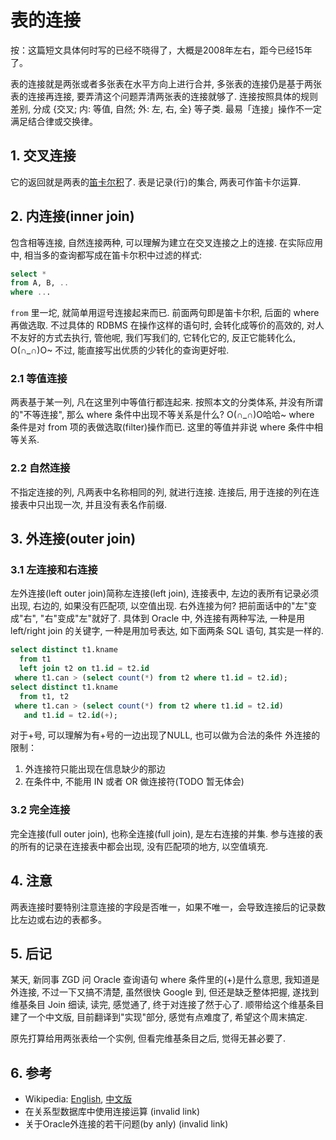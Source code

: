 # 表的连接

按：这篇短文具体何时写的已经不晓得了，大概是2008年左右，距今已经15年了。

表的连接就是两张或者多张表在水平方向上进行合并, 多张表的连接仍是基于两张表的连接再连接, 要弄清这个问题弄清两张表的连接就够了. 连接按照具体的规则差别, 分成 {交叉; 内: 等值, 自然; 外: 左, 右, 全} 等子类. 最易「连接」操作不一定满足结合律或交换律。

## 1. 交叉连接

它的返回就是两表的[笛卡尔积](https://sites.google.com/site/iridiumsite/it/database/cartesian-product)了. 表是记录(行)的集合, 两表可作笛卡尔运算. 

## 2. 内连接(inner join)

包含相等连接, 自然连接两种, 可以理解为建立在交叉连接之上的连接. 
在实际应用中, 相当多的查询都写成在笛卡尔积中过滤的样式: 

```sql
select * 
from A, B, .. 
where ...
```

`from` 里一坨, 就简单用逗号连接起来而已. 前面两句即是笛卡尔积, 后面的 where 再做选取. 不过具体的 RDBMS 在操作这样的语句时, 会转化成等价的高效的, 对人不友好的方式去执行, 管他呢, 我们写我们的, 它转化它的, 反正它能转化么, O(∩_∩)O~ 不过, 能直接写出优质的少转化的查询更好啦.

### 2.1 等值连接

两表基于某一列, 凡在这里列中等值行都连起来.
按照本文的分类体系, 并没有所谓的"不等连接", 那么 where 条件中出现不等关系是什么? O(∩_∩)O哈哈~ where 条件是对 from 项的表做选取(filter)操作而已. 这里的等值并非说 where 条件中相等关系.

### 2.2 自然连接

不指定连接的列, 凡两表中名称相同的列, 就进行连接. 连接后, 用于连接的列在连接表中只出现一次, 并且没有表名作前缀.

## 3. 外连接(outer join)

### 3.1 左连接和右连接

左外连接(left outer join)简称左连接(left join), 连接表中, 左边的表所有记录必须出现, 右边的, 如果没有匹配项, 以空值出现. 右外连接为何? 把前面话中的"左"变成"右", "右"变成"左"就好了.
具体到 Oracle 中, 外连接有两种写法, 一种是用 left/right join 的关键字, 一种是用加号表达, 如下面两条 SQL 语句, 其实是一样的.

```sql
select distinct t1.kname
  from t1
  left join t2 on t1.id = t2.id
 where t1.can > (select count(*) from t2 where t1.id = t2.id);
select distinct t1.kname
  from t1, t2
 where t1.can > (select count(*) from t2 where t1.id = t2.id)
   and t1.id = t2.id(+);
```

对于+号, 可以理解为有+号的一边出现了NULL, 也可以做为合法的条件
外连接的限制：
1. 外连接符只能出现在信息缺少的那边
2. 在条件中, 不能用 IN 或者 OR 做连接符(TODO 暂无体会)

### 3.2 完全连接

完全连接(full outer join), 也称全连接(full join), 是左右连接的并集. 参与连接的表的所有的记录在连接表中都会出现, 没有匹配项的地方, 以空值填充.

## 4. 注意

两表连接时要特别注意连接的字段是否唯一，如果不唯一，会导致连接后的记录数比左边或右边的表都多。

## 5. 后记

某天, 新同事 ZGD 问 Oracle 查询语句 where 条件里的(+)是什么意思, 我知道是外连接, 不过一下又搞不清楚, 虽然很快 Google 到, 但还是缺乏整体把握, 遂找到维基条目 Join 细读, 读完, 感觉通了, 终于对连接了然于心了. 顺带给这个维基条目建了一个中文版, 目前翻译到"实现"部分, 感觉有点难度了, 希望这个周末搞定.

原先打算给用两张表给一个实例, 但看完维基条目之后, 觉得无甚必要了.

## 6. 参考

* Wikipedia: [English](https://en.wikipedia.org/wiki/Join_%28SQL%29), [中文版](https://zh.wikipedia.org/wiki/%E8%BF%9E%E6%8E%A5)
* 在关系型数据库中使用连接运算 (invalid link)
* 关于Oracle外连接的若干问题(by anly) (invalid link)